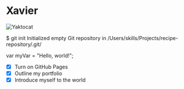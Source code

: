 # Xavier 

![Yaktocat](https://octodex.github.com/images/yaktocat.png)

$ git init
Initialized empty Git repository in /Users/skills/Projects/recipe-repository/.git/

var myVar = "Hello, world!";
- [x] Turn on GitHub Pages
- [x] Outline my portfolio
- [x] Introduce myself to the world
